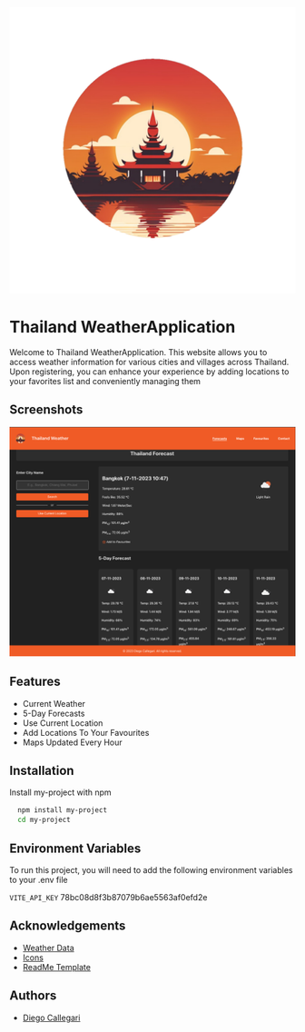 
![Logo](src/assets/logo-eindproject.svg)


# Thailand WeatherApplication

Welcome to Thailand WeatherApplication. This website allows you to access weather information for various cities and villages across Thailand. Upon registering, you can enhance your experience by adding locations to your favorites list and conveniently managing them


## Screenshots

![App Screenshot](src/assets/Git-Readme-Photo.png)


## Features

- Current Weather
- 5-Day Forecasts
- Use Current Location
- Add Locations To Your Favourites
- Maps Updated Every Hour


## Installation

Install my-project with npm

```bash
  npm install my-project
  cd my-project
```
    
## Environment Variables

To run this project, you will need to add the following environment variables to your .env file

`VITE_API_KEY` 78bc08d8f3b87079b6ae5563af0efd2e



## Acknowledgements

 - [Weather Data](https://openweathermap.org/)
 - [Icons](https://fontawesome.com/)
 - [ReadMe Template](https://readme.so/)


## Authors

- [Diego Callegari](https://github.com/diegocallegari96)

